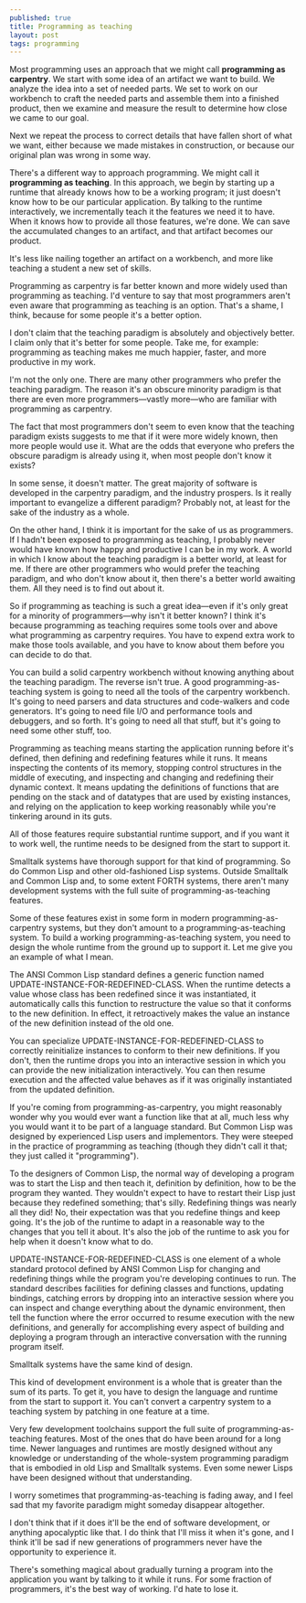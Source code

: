 ```yaml
---
published: true
title: Programming as teaching
layout: post
tags: programming
---
```



Most programming uses an approach that we might call **programming as
carpentry**. We start with some idea of an artifact we want to
build. We analyze the idea into a set of needed parts. We set to work
on our workbench to craft the needed parts and assemble them into a
finished product, then we examine and measure the result to determine
how close we came to our goal.

Next we repeat the process to correct details that have fallen short
of what we want, either because we made mistakes in construction, or
because our original plan was wrong in some way.

There's a different way to approach programming. We might call it
**programming as teaching**. In this approach, we begin by starting up
a runtime that already knows how to be a working program; it just
doesn't know how to be our particular application. By talking to the
runtime interactively, we incrementally teach it the features we need
it to have. When it knows how to provide all those features, we're
done. We can save the accumulated changes to an artifact, and that
artifact becomes our product.

It's less like nailing together an artifact on a workbench, and more
like teaching a student a new set of skills.

Programming as carpentry is far better known and more widely used than
programming as teaching. I'd venture to say that most programmers
aren't even aware that programming as teaching is an option. That's a
shame, I think, because for some people it's a better option.

I don't claim that the teaching paradigm is absolutely and objectively
better. I claim only that it's better for some people. Take me, for
example: programming as teaching makes me much happier, faster, and
more productive in my work.

I'm not the only one. There are many other programmers who prefer the
teaching paradigm. The reason it's an obscure minority paradigm is
that there are even more programmers—vastly more—who are familiar with
programming as carpentry.

The fact that most programmers don't seem to even know that the
teaching paradigm exists suggests to me that if it were more widely
known, then more people would use it. What are the odds that everyone
who prefers the obscure paradigm is already using it, when most people
don't know it exists?

In some sense, it doesn't matter. The great majority of software is
developed in the carpentry paradigm, and the industry prospers. Is it
really important to evangelize a different paradigm? Probably not, at
least for the sake of the industry as a whole.

On the other hand, I think it is important for the sake of us as
programmers. If I hadn't been exposed to programming as teaching, I
probably never would have known how happy and productive I can be in
my work. A world in which I know about the teaching paradigm is a
better world, at least for me. If there are other programmers who
would prefer the teaching paradigm, and who don't know about it, then
there's a better world awaiting them. All they need is to find out
about it.

So if programming as teaching is such a great idea—even if it's only
great for a minority of programmers—why isn't it better known? I think
it's because programming as teaching requires some tools over and
above what programming as carpentry requires. You have to expend extra
work to make those tools available, and you have to know about them
before you can decide to do that.

You can build a solid carpentry workbench without knowing anything
about the teaching paradigm. The reverse isn't true. A good
programming-as-teaching system is going to need all the tools of the
carpentry workbench. It's going to need parsers and data structures
and code-walkers and code generators. It's going to need file I/O and
performance tools and debuggers, and so forth. It's going to need all
that stuff, but it's going to need some other stuff, too.

Programming as teaching means starting the application running before
it's defined, then defining and redefining features while it runs. It
means inspecting the contents of its memory, stopping control
structures in the middle of executing, and inspecting and changing and
redefining their dynamic context. It means updating the definitions of
functions that are pending on the stack and of datatypes that are used
by existing instances, and relying on the application to keep working
reasonably while you're tinkering around in its guts.

All of those features require substantial runtime support, and if you
want it to work well, the runtime needs to be designed from the start
to support it.

Smalltalk systems have thorough support for that kind of
programming. So do Common Lisp and other old-fashioned Lisp
systems. Outside Smalltalk and Common Lisp and, to some extent FORTH
systems, there aren't many development systems with the full suite of
programming-as-teaching features.

Some of these features exist in some form in modern
programming-as-carpentry systems, but they don't amount to a
programming-as-teaching system. To build a working
programming-as-teaching system, you need to design the whole runtime
from the ground up to support it. Let me give you an example of what I
mean.

The ANSI Common Lisp standard defines a generic function named
UPDATE-INSTANCE-FOR-REDEFINED-CLASS. When the runtime detects a value
whose class has been redefined since it was instantiated, it
automatically calls this function to restructure the value so that it
conforms to the new definition. In effect, it retroactively makes the
value an instance of the new definition instead of the old one.

You can specialize UPDATE-INSTANCE-FOR-REDEFINED-CLASS to correctly
reinitialize instances to conform to their new definitions. If you
don't, then the runtime drops you into an interactive session in which
you can provide the new initialization interactively. You can then
resume execution and the affected value behaves as if it was
originally instantiated from the updated definition.

If you're coming from programming-as-carpentry, you might reasonably
wonder why you would ever want a function like that at all, much less
why you would want it to be part of a language standard. But Common
Lisp was designed by experienced Lisp users and implementors. They
were steeped in the practice of programming as teaching (though they
didn't call it that; they just called it "programming").

To the designers of Common Lisp, the normal way of developing a
program was to start the Lisp and then teach it, definition by
definition, how to be the program they wanted. They wouldn't expect to
have to restart their Lisp just because they redefined something;
that's silly. Redefining things was nearly all they did! No, their
expectation was that you redefine things and keep going. It's the job
of the runtime to adapt in a reasonable way to the changes that you
tell it about. It's also the job of the runtime to ask you for help
when it doesn't know what to do.

UPDATE-INSTANCE-FOR-REDEFINED-CLASS is one element of a whole standard
protocol defined by ANSI Common Lisp for changing and redefining
things while the program you're developing continues to run. The
standard describes facilities for defining classes and functions,
updating bindings, catching errors by dropping into an interactive
session where you can inspect and change everything about the dynamic
environment, then tell the function where the error occurred to resume
execution with the new definitions, and generally for accomplishing
every aspect of building and deploying a program through an
interactive conversation with the running program itself.

Smalltalk systems have the same kind of design.

This kind of development environment is a whole that is greater than
the sum of its parts. To get it, you have to design the language and
runtime from the start to support it. You can't convert a carpentry
system to a teaching system by patching in one feature at a time.

Very few development toolchains support the full suite of
programming-as-teaching features. Most of the ones that do have been
around for a long time. Newer languages and runtimes are mostly
designed without any knowledge or understanding of the whole-system
programming paradigm that is embodied in old Lisp and Smalltalk
systems. Even some newer Lisps have been designed without that
understanding.

I worry sometimes that programming-as-teaching is fading away, and I
feel sad that my favorite paradigm might someday disappear altogether.

I don't think that if it does it'll be the end of software
development, or anything apocalyptic like that. I do think that I'll
miss it when it's gone, and I think it'll be sad if new generations of
programmers never have the opportunity to experience it.

There's something magical about gradually turning a program into the
application you want by talking to it while it runs. For some fraction
of programmers, it's the best way of working. I'd hate to lose it.
